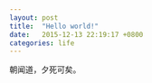 ```yaml
---
layout: post
title:  "Hello world!"
date:   2015-12-13 22:19:17 +0800
categories: life
---
```

朝闻道，夕死可矣。
